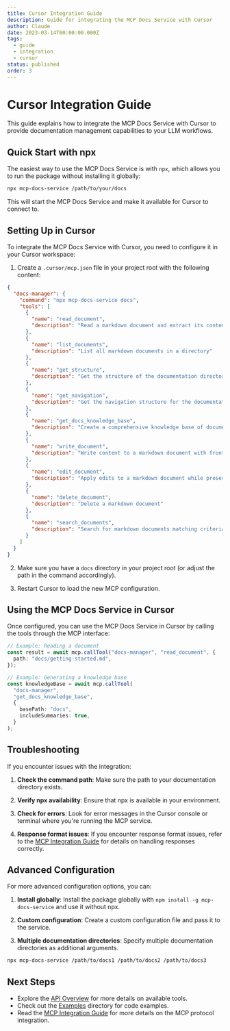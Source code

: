 ```yaml
---
title: Cursor Integration Guide
description: Guide for integrating the MCP Docs Service with Cursor
author: Claude
date: 2023-03-14T00:00:00.000Z
tags:
  - guide
  - integration
  - cursor
status: published
order: 3
---
```


# Cursor Integration Guide

This guide explains how to integrate the MCP Docs Service with Cursor to provide documentation management capabilities to your LLM workflows.

## Quick Start with npx

The easiest way to use the MCP Docs Service is with `npx`, which allows you to run the package without installing it globally:

```bash
npx mcp-docs-service /path/to/your/docs
```

This will start the MCP Docs Service and make it available for Cursor to connect to.

## Setting Up in Cursor

To integrate the MCP Docs Service with Cursor, you need to configure it in your Cursor workspace:

1. Create a `.cursor/mcp.json` file in your project root with the following content:

```json
{
  "docs-manager": {
    "command": "npx mcp-docs-service docs",
    "tools": [
      {
        "name": "read_document",
        "description": "Read a markdown document and extract its content and metadata"
      },
      {
        "name": "list_documents",
        "description": "List all markdown documents in a directory"
      },
      {
        "name": "get_structure",
        "description": "Get the structure of the documentation directory"
      },
      {
        "name": "get_navigation",
        "description": "Get the navigation structure for the documentation"
      },
      {
        "name": "get_docs_knowledge_base",
        "description": "Create a comprehensive knowledge base of documentation for LLM context"
      },
      {
        "name": "write_document",
        "description": "Write content to a markdown document with frontmatter"
      },
      {
        "name": "edit_document",
        "description": "Apply edits to a markdown document while preserving frontmatter"
      },
      {
        "name": "delete_document",
        "description": "Delete a markdown document"
      },
      {
        "name": "search_documents",
        "description": "Search for markdown documents matching criteria"
      }
    ]
  }
}
```

2. Make sure you have a `docs` directory in your project root (or adjust the path in the command accordingly).

3. Restart Cursor to load the new MCP configuration.

## Using the MCP Docs Service in Cursor

Once configured, you can use the MCP Docs Service in Cursor by calling the tools through the MCP interface:

```typescript
// Example: Reading a document
const result = await mcp.callTool("docs-manager", "read_document", {
  path: "docs/getting-started.md",
});

// Example: Generating a knowledge base
const knowledgeBase = await mcp.callTool(
  "docs-manager",
  "get_docs_knowledge_base",
  {
    basePath: "docs",
    includeSummaries: true,
  }
);
```

## Troubleshooting

If you encounter issues with the integration:

1. **Check the command path**: Make sure the path to your documentation directory exists.

2. **Verify npx availability**: Ensure that npx is available in your environment.

3. **Check for errors**: Look for error messages in the Cursor console or terminal where you're running the MCP service.

4. **Response format issues**: If you encounter response format issues, refer to the [MCP Integration Guide](mcp-integration.md) for details on handling responses correctly.

## Advanced Configuration

For more advanced configuration options, you can:

1. **Install globally**: Install the package globally with `npm install -g mcp-docs-service` and use it without npx.

2. **Custom configuration**: Create a custom configuration file and pass it to the service.

3. **Multiple documentation directories**: Specify multiple documentation directories as additional arguments.

```bash
npx mcp-docs-service /path/to/docs1 /path/to/docs2 /path/to/docs3
```

## Next Steps

- Explore the [API Overview](../api/overview.md) for more details on available tools.
- Check out the [Examples](../examples/) directory for code examples.
- Read the [MCP Integration Guide](mcp-integration.md) for more details on the MCP protocol integration.
